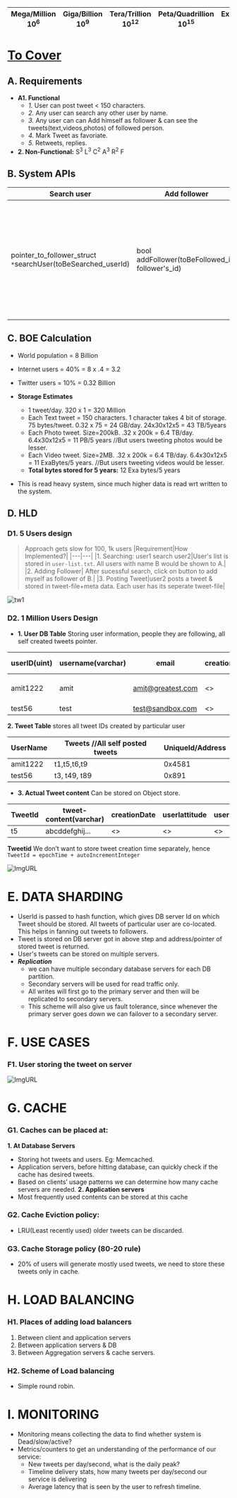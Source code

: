 | Mega/Million 10<sup>6</sup> | Giga/Billion 10<sup>9</sup> | Tera/Trillion 10<sup>12</sup> | Peta/Quadrillion 10<sup>15</sup> | Exa/Quintillion 10<sup>18</sup> | Zeta/Sextillion 10<sup>21</sup> |
| --- | --- | --- | --- | --- | --- |

# [To Cover](https://github.com/amitkumar50/Code-examples/tree/master/System-Design/scalable)

## A. Requirements
- **A1. Functional**
  - *1.* User can post tweet < 150 characters.
  - *2.* Any user can search any other user by name.
  - *3.* Any user can can Add himself as follower & can see the tweets(text,videos,photos) of followed person.
  - *4.* Mark Tweet as favoriate.
  - *5.* Retweets, replies.
- **2. Non-Functional:** S<sup>3</sup> L<sup>3</sup> C<sup>2</sup> A<sup>3</sup> R<sup>2</sup> F

## B. System APIs

|Search user|Add follower|Posting tweet|
|---|---|---|
|pointer_to_follower_struct `*`searchUser(toBeSearched_userId)|bool addFollower(toBeFollowed_id, follower's_id)|<ul><li>string publishTweet(tweet_message, *tweet_photo, *tweet_video, userId, user_location)</li></ul><ul><li>Parameters: userLocation(optional): (Lattitude, Longitude) of user adding the tweet</li></ul><ul><li>Return: Location to stored tweet, else HTTP error.</li></ul>|

## C. BOE Calculation
  - World population = 8 Billion
  - Internet users = 40% = 8 x .4 = 3.2
  - Twitter users = 10% = 0.32 Billion 
  
- **Storage Estimates**
  - 1 tweet/day. 320 x 1 = 320 Million
  - Each Text tweet = 150 characters. 1 character takes 4 bit of storage. 75 bytes/tweet. 0.32 x 75 = 24 GB/day. 24x30x12x5 = 43 TB/5years
  - Each Photo tweet. Size=200kB. .32 x 200k = 6.4 TB/day. 6.4x30x12x5 = 11 PB/5 years      //But users tweeting photos would be lesser.
  - Each Video tweet. Size=2MB. .32 x 200k = 6.4 TB/day. 6.4x30x12x5 = 11 ExaBytes/5 years. //But users tweeting videos would be lesser.
  - **Total bytes stored for 5 years:** 12 Exa bytes/5 years
- This is read heavy system, since much higher data is read wrt written to the system.

## D. HLD
### D1. 5 Users design
> Approach gets slow for 100, 1k users
|Requirement|How Implemented?|
|---|---|
|1. Searching: user1 search user2|User's list is stored in `user-list.txt`. All users with name B would be shown to A.|
|2. Adding Follower| After sucessful search, click on button to add myself as follower of B.|
|3. Posting Tweet|user2 posts a tweet & stored in tweet-file+meta data. Each user has its seperate tweet-file|

<img src="https://i.ibb.co/jTbD4FK/tw2.png" alt="tw1" border="0">

### D2. 1 Million Users Design
- **1. User DB Table** Storing user information, people they are following, all self created tweets pointer.

| userID(uint) | username(varchar) | email | creationDate | lastLogin | Following(same as vector) | All created selfTweets |
| --- | --- | --- | --- | --- | --- | --- |
| amit1222 | amit | amit@greatest.com | <> | <> | person1,person2.. | 0x4581(takes from tweet-table-2) |
| test56 | test | test@sandbox.com | <> | <> | personx,persony.. | 0x891 |

**2. Tweet Table** stores all tweet IDs created by particular user

| UserName | Tweets //All self posted tweets | UniqueId/Address |
| --- | --- | --- |
| amit1222 | t1,t5,t6,t9 | 0x4581 |
| test56 | t3, t49, t89 | 0x891 |

- **3. Actual Tweet content** Can be stored on Object store.

| TweetId | tweet-content(varchar) | creationDate | userlattitude | userLongitude | ptr-to-Tweet |
| --- | --- | --- | --- | --- | --- |
| t5 | abcddefghij... | <> | <> | <> | 0x45912 |

**Tweetid** We don’t want to store tweet creation time separately, hence `TweetId = epochTime + autoIncrementInteger`

![ImgURL](https://i.ibb.co/XzKZ1Rj/tw3.png)  

# E. DATA SHARDING
- UserId is passed to hash function, which gives DB server Id on which Tweet should be stored. All tweets of particular user are co-located. This helps in fanning out tweets to followers.
- Tweet is stored on DB server got in above step and address/pointer of stored tweet is returned.
- User's tweets can be stored on multiple servers.
- ***Replication*** 
  -  we can have multiple secondary database servers for each DB partition.
  - Secondary servers will be used for read traffic only.
  - All writes will first go to the primary server and then will be replicated to secondary servers. 
  - This scheme will also give us fault tolerance, since whenever the primary server goes down we can failover to a secondary server.

# F. USE CASES
### F1. User storing the tweet on server
![ImgURL](https://i.ibb.co/rsZvt8F/twitter1.png)

# G. CACHE
### G1. Caches can be placed at:
**1. At Database Servers** 
  - Storing hot tweets and users. Eg: Memcached.
  -  Application servers, before hitting database, can quickly check if the cache has desired tweets.
  - Based on clients’ usage patterns we can determine how many cache servers are needed.
**2. Application servers**
  - Most frequently used contents can be stored at this cache
### G2. Cache Eviction policy:
  - LRU(Least recently used) older tweets can be discarded.
### G3. Cache Storage policy (80-20 rule)
  - 20% of users will generate mostly used tweets, we need to store these tweets only in cache.
  
# H. LOAD BALANCING
### H1. Places of adding load balancers
1. Between client and application servers
2. Between application servers & DB
3. Between Aggregation servers & cache servers.
### H2. Scheme of Load balancing
- Simple round robin.

# I. MONITORING
- Monitoring means collecting the data to find whether system is Dead/slow/active?
- Metrics/counters to get an understanding of the performance of our service:
  - New tweets per day/second, what is the daily peak? 
  - Timeline delivery stats, how many tweets per day/second our service is delivering
  - Average latency that is seen by the user to refresh timeline. 

